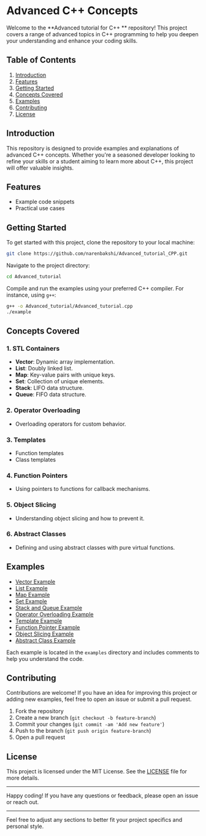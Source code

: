 # Advanced C++ Concepts

Welcome to the **Advanced tutorial for C++ ** repository! This project covers a range of advanced topics in C++ programming to help you deepen your understanding and enhance your coding skills.

## Table of Contents
1. [Introduction](#introduction)
2. [Features](#features)
3. [Getting Started](#getting-started)
4. [Concepts Covered](#concepts-covered)
5. [Examples](#examples)
6. [Contributing](#contributing)
7. [License](#license)

## Introduction
This repository is designed to provide examples and explanations of advanced C++ concepts. Whether you're a seasoned developer looking to refine your skills or a student aiming to learn more about C++, this project will offer valuable insights.

## Features
- Example code snippets
- Practical use cases

## Getting Started
To get started with this project, clone the repository to your local machine:

```sh
git clone https://github.com/narenbakshi/Advanced_tutorial_CPP.git
```

Navigate to the project directory:

```sh
cd Advanced_tutorial
```

Compile and run the examples using your preferred C++ compiler. For instance, using `g++`:

```sh
g++ -o Advanced_tutorial/Advanced_tutorial.cpp
./example
```

## Concepts Covered
### 1. STL Containers
- **Vector**: Dynamic array implementation.
- **List**: Doubly linked list.
- **Map**: Key-value pairs with unique keys.
- **Set**: Collection of unique elements.
- **Stack**: LIFO data structure.
- **Queue**: FIFO data structure.

### 2. Operator Overloading
- Overloading operators for custom behavior.

### 3. Templates
- Function templates
- Class templates

### 4. Function Pointers
- Using pointers to functions for callback mechanisms.

### 5. Object Slicing
- Understanding object slicing and how to prevent it.

### 6. Abstract Classes
- Defining and using abstract classes with pure virtual functions.

## Examples
- [Vector Example](examples/vector_example.cpp)
- [List Example](examples/list_example.cpp)
- [Map Example](examples/map_example.cpp)
- [Set Example](examples/set_example.cpp)
- [Stack and Queue Example](examples/stack_queue_example.cpp)
- [Operator Overloading Example](examples/operator_overloading_example.cpp)
- [Template Example](examples/template_example.cpp)
- [Function Pointer Example](examples/function_pointer_example.cpp)
- [Object Slicing Example](examples/object_slicing_example.cpp)
- [Abstract Class Example](examples/abstract_class_example.cpp)

Each example is located in the `examples` directory and includes comments to help you understand the code.

## Contributing
Contributions are welcome! If you have an idea for improving this project or adding new examples, feel free to open an issue or submit a pull request.

1. Fork the repository
2. Create a new branch (`git checkout -b feature-branch`)
3. Commit your changes (`git commit -am 'Add new feature'`)
4. Push to the branch (`git push origin feature-branch`)
5. Open a pull request

## License
This project is licensed under the MIT License. See the [LICENSE](LICENSE) file for more details.

---

Happy coding! If you have any questions or feedback, please open an issue or reach out.

---

Feel free to adjust any sections to better fit your project specifics and personal style.
